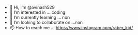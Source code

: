 - 👋 Hi, I’m @avinash529
- 👀 I’m interested in ... coding
- 🌱 I’m currently learning ... non
- 💞️ I’m looking to collaborate on ...non
- 📫 How to reach me ... https://www.instagram.com/raber_kid/

<!---
avinash529/avinash529 is a ✨ special ✨ repository because its `README.md` (this file) appears on your GitHub profile.
You can click the Preview link to take a look at your changes.
--->

